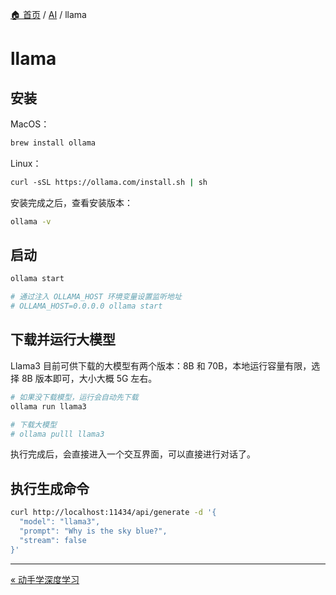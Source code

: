 [🏠 首页](../_index.md) / [AI](_index.md) / llama

# llama

## 安装

MacOS：

```bash
brew install ollama
```

Linux：

```bash
curl -sSL https://ollama.com/install.sh | sh
```

安装完成之后，查看安装版本：

```bash
ollama -v
```

## 启动

```bash
ollama start

# 通过注入 OLLAMA_HOST 环境变量设置监听地址
# OLLAMA_HOST=0.0.0.0 ollama start
```

## 下载并运行大模型

Llama3 目前可供下载的大模型有两个版本：8B 和 70B，本地运行容量有限，选择 8B 版本即可，大小大概 5G 左右。

```bash
# 如果没下载模型，运行会自动先下载
ollama run llama3

# 下载大模型
# ollama pulll llama3
```

执行完成后，会直接进入一个交互界面，可以直接进行对话了。

## 执行生成命令

```bash
curl http://localhost:11434/api/generate -d '{
  "model": "llama3",
  "prompt": "Why is the sky blue?",
  "stream": false
}'
```

---
[« 动手学深度学习](d2l.md)
